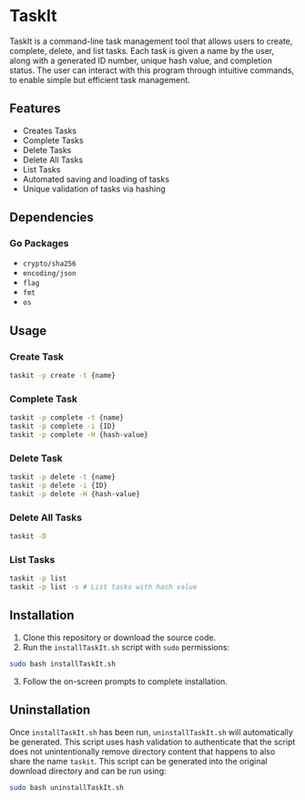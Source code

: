 # TaskIt
TaskIt is a command-line task management tool that allows users to create, complete, delete, and list tasks. Each task is given a name by the user, along with a generated ID number, unique hash value, and completion status. The user can interact with this program through intuitive commands, to enable simple but efficient task management.

## Features
- Creates Tasks
- Complete Tasks
- Delete Tasks 
- Delete All Tasks
- List Tasks
- Automated saving and loading of tasks
- Unique validation of tasks via hashing

## Dependencies
### Go Packages
- `crypto/sha256`
- `encoding/json`
- `flag`
- `fmt`
- `os`

## Usage
### Create Task
```bash
taskit -p create -t {name}
```

### Complete Task
```bash
taskit -p complete -t {name}
taskit -p complete -i {ID}
taskit -p complete -H {hash-value}
```

### Delete Task
```bash
taskit -p delete -t {name}
taskit -p delete -i {ID}
taskit -p delete -H {hash-value}
```

### Delete All Tasks
```bash
taskit -D
```

### List Tasks
```bash
taskit -p list
taskit -p list -s # List tasks with hash value
```

## Installation
1. Clone this repository or download the source code.
2. Run the `installTaskIt.sh` script with `sudo` permissions:
```bash
sudo bash installTaskIt.sh
```
3. Follow the on-screen prompts to complete installation.

## Uninstallation
Once `installTaskIt.sh` has been run, `uninstallTaskIt.sh` will automatically be generated. This script uses hash validation to authenticate that the script does not unintentionally remove directory content that happens to also share the name `taskit`. This script can be generated into the original download directory and can be run using:
```bash
sudo bash uninstallTaskIt.sh
```

